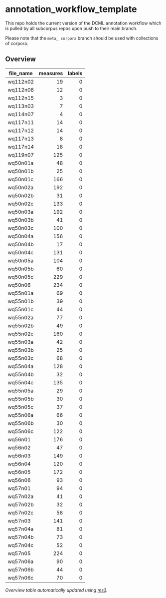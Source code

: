 # annotation_workflow_template

This repo holds the current version of the DCML annotation workflow which is pulled by all subcorpus repos upon push to their main branch. 

Please note that the `meta_ corpora` branch should be used with collections of corpora.


## Overview
|file_name|measures|labels|
|---------|-------:|-----:|
|wq112n02 |      19|     0|
|wq112n08 |      12|     0|
|wq112n15 |       3|     0|
|wq113n03 |       7|     0|
|wq114n07 |       4|     0|
|wq117n11 |      14|     0|
|wq117n12 |      14|     0|
|wq117n13 |       8|     0|
|wq117n14 |      18|     0|
|wq119n07 |     125|     0|
|wq50n01a |      48|     0|
|wq50n01b |      25|     0|
|wq50n01c |     166|     0|
|wq50n02a |     192|     0|
|wq50n02b |      31|     0|
|wq50n02c |     133|     0|
|wq50n03a |     192|     0|
|wq50n03b |      41|     0|
|wq50n03c |     100|     0|
|wq50n04a |     156|     0|
|wq50n04b |      17|     0|
|wq50n04c |     131|     0|
|wq50n05a |     104|     0|
|wq50n05b |      60|     0|
|wq50n05c |     229|     0|
|wq50n06  |     234|     0|
|wq55n01a |      69|     0|
|wq55n01b |      39|     0|
|wq55n01c |      44|     0|
|wq55n02a |      77|     0|
|wq55n02b |      49|     0|
|wq55n02c |     160|     0|
|wq55n03a |      42|     0|
|wq55n03b |      25|     0|
|wq55n03c |      68|     0|
|wq55n04a |     128|     0|
|wq55n04b |      32|     0|
|wq55n04c |     135|     0|
|wq55n05a |      29|     0|
|wq55n05b |      30|     0|
|wq55n05c |      37|     0|
|wq55n06a |      66|     0|
|wq55n06b |      30|     0|
|wq55n06c |     122|     0|
|wq56n01  |     176|     0|
|wq56n02  |      47|     0|
|wq56n03  |     149|     0|
|wq56n04  |     120|     0|
|wq56n05  |     172|     0|
|wq56n06  |      93|     0|
|wq57n01  |      94|     0|
|wq57n02a |      41|     0|
|wq57n02b |      32|     0|
|wq57n02c |      58|     0|
|wq57n03  |     141|     0|
|wq57n04a |      81|     0|
|wq57n04b |      73|     0|
|wq57n04c |      52|     0|
|wq57n05  |     224|     0|
|wq57n06a |      90|     0|
|wq57n06b |      44|     0|
|wq57n06c |      70|     0|


*Overview table automatically updated using [ms3](https://ms3.readthedocs.io/).*
